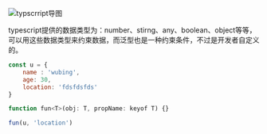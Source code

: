 
![typscrript导图](/assets/1.png "typscrript导图")

typescript提供的数据类型为：number、stirng、any、boolean、object等等，可以用这些数据类型来约束数据，而泛型也是一种约束条件，不过是开发者自定义的。


```javascript
const u = {
    name : 'wubing',
    age: 30,
    location: 'fdsfdsfds'
}

function fun<T>(obj: T, propName: keyof T) {}

fun(u, 'location')

```